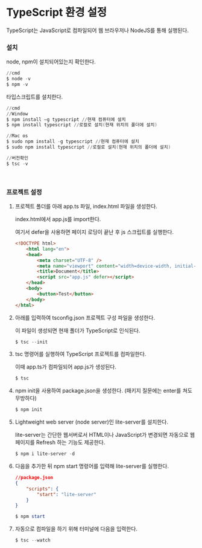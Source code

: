 # TypeScript 환경 설정

TypeScript는 JavaScript로 컴파일되어 웹 브라우저나 NodeJS를 통해 실행된다.

### 설치

node, npm이 설치되어있는지 확인한다.

```powershell
//cmd
$ node -v
$ npm -v
```

타입스크립트를 설치한다.

```powershell
//cmd
//Window
$ npm install –g typescript //현재 컴퓨터에 설치
$ npm install typescript //로컬로 설치(현재 위치의 폴더에 설치)

//Mac os
$ sudo npm install -g typescript //현재 컴퓨터에 설치
$ sudo npm install typescript //로컬로 설치(현재 위치의 폴더에 설치)

//버전확인
$ tsc -v
```
<br>

### 프로젝트 설정

1. 프로젝트 폴더를 아래 app.ts 파일, index.html 파일을 생성한다.

   index.html에서 app.js를 import한다.

   여기서 defer을 사용하면 페이지 로딩이 끝난 후 js 스크립트를 실행한다.

    ```html
    <!DOCTYPE html>
        <html lang="en">
        <head>
            <meta charset="UTF-8" />
            <meta name="viewport" content="width=device-width, initial-scale=1.0" />
            <title>Document</title>
            <script src="app.js" defer></script>
        </head>
        <body>
            <button>Test</button>
        </body>
    </html>
    ```


2. 아래를 입력하여 tsconfig.json 프로젝트 구성 파일을 생성한다.

   이 파일이 생성되면 현재 폴더가 TypeScript로 인식된다.

    ```powershell
    $ tsc --init
    ```

3. tsc 명령어를 실행하여 TypeScript 프로젝트를 컴파일한다.

   이때 app.ts가 컴파일되어 app.js가 생성된다.

    ```powershell
    $ tsc
    ```


4. npm init을 사용하여 package.json을 생성한다. (패키지 질문에는 enter를 쳐도 무방하다)

    ```powershell
    $ npm init
    ```

5. Lightweight web server (node server)인 lite-server를 설치한다.

   lite-server는 간단한 웹서버로서 HTML이나 JavaScript가 변경되면 자동으로 웹페이지를 Refresh 하는 기능도 제공한다.

    ```powershell
    $ npm i lite-server -d
    ```

6. 다음을 추가한 뒤 npm start 명령어를 입력해 lite-server를 실행한다.

    ```json
    //package.json
    {
        "scripts": {
            "start": "lite-server"
        }
    }
    ```

    ```powershell
    $ npm start
    ```

7. 자동으로 컴파일을 하기 위해 터미널에 다음을 입력한다.

    ```powershell
    $ tsc --watch
    ```